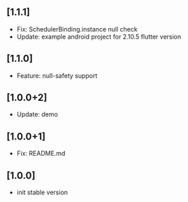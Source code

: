 ## [1.1.1]

* Fix: SchedulerBinding.instance null check
* Update: example android project for 2.10.5 flutter version

## [1.1.0]

* Feature: null-safety support

## [1.0.0+2]

* Update: demo

## [1.0.0+1]

* Fix: README.md

## [1.0.0]

* init stable version
